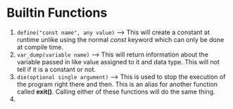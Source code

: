# Builtin Functions

1. `define("const name", any value)` --> This will create a constant at runtime unlike using the normal *const* keyword which can only be done at compile time.
2. `var_dump(variable name)` --> This will return information about the variable passed in like value assigned to it and data type. This will not tell if it is a constant or not.
3. `die(optional single argument)` --> This is used to stop the execution of the program right there and then. This is an alias for another function called **exit()**. Calling either of these functions will do the same thing.
4. 